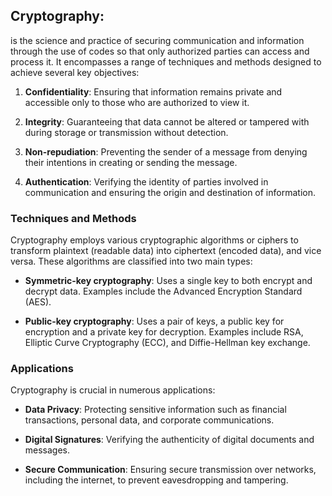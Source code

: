 ## Cryptography:
 is the science and practice of securing communication and information through the use of codes so that only authorized parties can access and process it. It encompasses a range of techniques and methods designed to achieve several key objectives:

1. **Confidentiality**: Ensuring that information remains private and accessible only to those who are authorized to view it.
   
2. **Integrity**: Guaranteeing that data cannot be altered or tampered with during storage or transmission without detection.
   
3. **Non-repudiation**: Preventing the sender of a message from denying their intentions in creating or sending the message.
   
4. **Authentication**: Verifying the identity of parties involved in communication and ensuring the origin and destination of information.

### Techniques and Methods

Cryptography employs various cryptographic algorithms or ciphers to transform plaintext (readable data) into ciphertext (encoded data), and vice versa. These algorithms are classified into two main types:

- **Symmetric-key cryptography**: Uses a single key to both encrypt and decrypt data. Examples include the Advanced Encryption Standard (AES).

- **Public-key cryptography**: Uses a pair of keys, a public key for encryption and a private key for decryption. Examples include RSA, Elliptic Curve Cryptography (ECC), and Diffie-Hellman key exchange.

### Applications

Cryptography is crucial in numerous applications:

- **Data Privacy**: Protecting sensitive information such as financial transactions, personal data, and corporate communications.
  
- **Digital Signatures**: Verifying the authenticity of digital documents and messages.
  
- **Secure Communication**: Ensuring secure transmission over networks, including the internet, to prevent eavesdropping and tampering.

